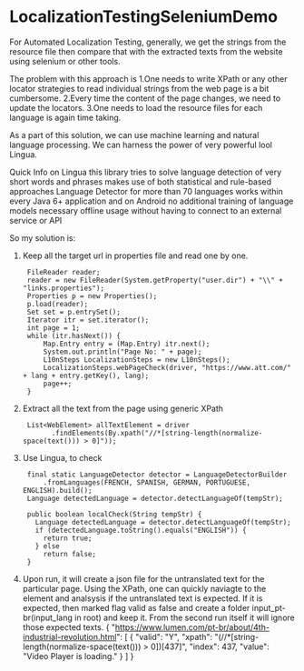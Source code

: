 # LocalizationTestingSeleniumDemo

For Automated Localization Testing, generally, we get the strings from the resource file then compare that with the extracted texts from the website using selenium or other tools.

The problem with this approach is 
1.One needs to write XPath or any other locator strategies to read individual strings from the web page is a bit cumbersome.
2.Every time the content of the page changes, we need to update the locators.
3.One needs to load the resource files for each language is again time taking.

As a part of this solution, we can use machine learning and natural language processing. 
We can harness the power of very powerful lool Lingua.

Quick Info on Lingua
this library tries to solve language detection of very short words and phrases
makes use of both statistical and rule-based approaches
Language Detector for more than 70 languages
works within every Java 6+ application and on Android
no additional training of language models necessary
offline usage without having to connect to an external service or API

So my solution is:

1. Keep all the target url in properties file and read one by one.

		FileReader reader;
		reader = new FileReader(System.getProperty("user.dir") + "\\" + "links.properties");
		Properties p = new Properties();
		p.load(reader);
		Set set = p.entrySet();
		Iterator itr = set.iterator();
		int page = 1;
		while (itr.hasNext()) {
			Map.Entry entry = (Map.Entry) itr.next();
			System.out.println("Page No: " + page);
			L10nSteps LocalizationSteps = new L10nSteps();
			LocalizationSteps.webPageCheck(driver, "https://www.att.com/" + lang + entry.getKey(), lang);
			page++;
		}

2. Extract all the text from the page using generic XPath

        List<WebElement> allTextElement = driver
              .findElements(By.xpath("//*[string-length(normalize-space(text())) > 0]"));
	
3. Use Lingua, to check 

    	final static LanguageDetector detector = LanguageDetectorBuilder
			.fromLanguages(FRENCH, SPANISH, GERMAN, PORTUGUESE, ENGLISH).build();
      	Language detectedLanguage = detector.detectLanguageOf(tempStr);
        
        public boolean localCheck(String tempStr) {
          Language detectedLanguage = detector.detectLanguageOf(tempStr);
          if (detectedLanguage.toString().equals("ENGLISH")) {
            return true;
          } else
            return false;
        }
4. Upon run, it will create a json file for the untranslated text for the particular page. Using the XPath, one can quickly naviagte to the element and analsysis if the untranslated text is expected. If it is expected, then marked flag valid as false and create a folder input_pt-br(input_lang in root) and keep it. From the second run itself it will ignore those expected texts.
		{
		  "https://www.lumen.com/pt-br/about/4th-industrial-revolution.html": [
		    {
		      "valid": "Y",
		      "xpath": "(//*[string-length(normalize-space(text())) > 0])[437]",
		      "index": 437,
		      "value": "Video Player is loading."
		    }
		  ]
		}
		

